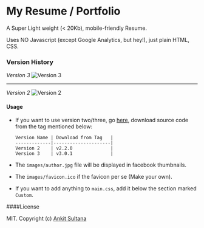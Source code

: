 # My Resume / Portfolio

A Super Light weight (< 20Kb), mobile-friendly Resume.

Uses NO Javascript (except Google Analytics, but hey!), just plain HTML, CSS.

### Version History

*Version 3*
![Version 3](https://raw.githubusercontent.com/bk2dcradle/bk2dcradle.github.io/master/images/preview_version_3.png)

---

*Version 2*
![Version 2](https://raw.githubusercontent.com/bk2dcradle/bk2dcradle.github.io/master/images/preview_version_2.png)


#### Usage

* If you want to use version two/three, go [here](https://github.com/bk2dcradle/bk2dcradle.github.io/releases), download source code from the tag mentioned below:

      Version Name | Download from Tag   |
      -------------|---------------------|
      Version 2    | v2.2.0              |
      Version 3    | v3.0.1              |


* The `images/author.jpg` file will be displayed in facebook thumbnails.
* The `images/favicon.ico` if the favicon per se (Make your own).
* If you want to add anything to `main.css`, add it below the section marked `Custom`.

####License

MIT. Copyright (c) [Ankit Sultana](http://twitter.com/AnkitSultana) 
